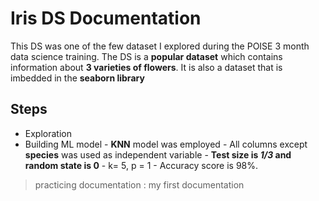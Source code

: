 # Iris DS Documentation
This DS was one of the few dataset I explored during the POISE 3 month data science training.
The DS is a **popular dataset** which contains information about __3 varieties of flowers__.
It is also a dataset that is imbedded in the __seaborn library__
## Steps
- Exploration
- Building ML model
      - __KNN__ model was employed
      - All columns except __species__ was used as independent variable
      - **Test size is _1/3_ and random state is 0**
      -  k= 5, p = 1
      - Accuracy score is 98%.

> practicing documentation : my first documentation
